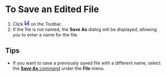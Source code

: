 # To Save an Edited File

1. Click ![Save](../../images/filesave.gif) on the
Toolbar.
2. If the file is not named, the **Save As** dialog will be displayed,
allowing you to enter a name for the file.

## Tips

- If you want to save a previously saved file with a different name, select
the [**Save As** command](../../cmd/file/file_save_as) under the
**File** menu.
